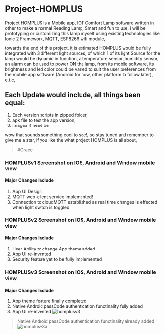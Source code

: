 # Project-HOMPLUS
Project HOMPLUS is a Mobile app, IOT Comfort Lamp software written in other to make a normal Reading Lamp, Smart and fun to use, i will be prototyping or customizing this lamp myself using existing technologies like Ionic 2 Framework, MQTT, ESP8266 wifi module, 

towards the end of this project, it is estimated HOMPLUS would be fully integrated with 3 different light sources, of which 1 of its light Source for the lamp would be dynamic in function, a temperature sensor, humidity sensor, an alarm can be used to power ON the lamp, from its mobile software, its brightness and led color could be varied to suit the user preferences from the mobile app software (Android for now, other platform to follow later), e.t.c, 

## Each Update would include, all things been equal:
1. Each version scripts in zipped folder,
2. apk file to test the app version,
3. images if need be

wow that sounds something cool to see!, so stay tuned and remember to give me a star, if you like the what project HOMPLUS is all about, 
> #Grace

### HOMPLUSv1 Screenshot on IOS, Android and Window mobile view
#### Major Changes Include
1. App UI Design
2. MQTT web-client service implemented!
3. Connection to cloudMQTT established as real time changes is effected when light switch is toggled

### HOMPLUSv2 Screenshot on IOS, Android and Window mobile view
#### Major Changes Include
1. User Ability to change App theme added
2. App UI re-invented 
3. Security feature yet to be fully implemented

### HOMPLUSv3 Screenshot on IOS, Android and Window mobile view
#### Major Changes Include
1. App theme feature finally completed
2. Native Android passCode authentication functinality fully added
3. App UI re-invented
![homplusv3](https://user-images.githubusercontent.com/36452069/42403743-4a47776a-817b-11e8-8f44-5aafebd99526.PNG)

> Native Android passCode authentication functinality already added
![homplusv3a](https://user-images.githubusercontent.com/36452069/42404980-09ac2bea-8187-11e8-800e-c56d55281d62.PNG)

